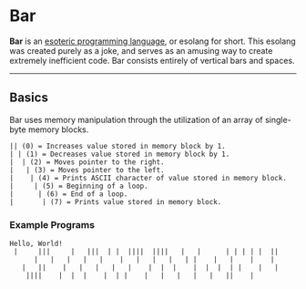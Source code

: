 <h1>Bar</h1>
<p><b>Bar</b> is an <a href="https://en.wikipedia.org/wiki/Esoteric_programming_language">esoteric programming language</a>, or esolang for short. This esolang was created purely as a joke, and serves as an amusing way to create extremely inefficient code. Bar consists entirely of vertical bars and spaces.</p>

---

<h2>Basics</h2>
Bar uses memory manipulation through the utilization of an array of single-byte memory blocks.

```
|| (0) = Increases value stored in memory block by 1.
| | (1) = Decreases value stored in memory block by 1.
|  | (2) = Moves pointer to the right.
|   | (3) = Moves pointer to the left.
|    | (4) = Prints ASCII character of value stored in memory block.
|     | (5) = Beginning of a loop.
|      | (6) = End of a loop.
|       | (7) = Prints value stored in memory block.
```

<h3>Example Programs</h3>

```
Hello, World!
 |     |||     |   |||  | |  ||||  ||||   |   |      | | | | |  ||
      |   |   |   |   |    |   |   |   |   | |    |   |    |    |
   |   ||    |   |   |   |   |    |  |  |    |  |  |  | |    |   |
    ||||    |  |  |    |  | |    |   |   |   |   |   ||    |
```